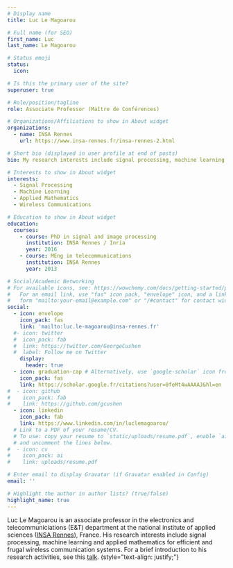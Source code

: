 ```yaml
---
# Display name
title: Luc Le Magoarou

# Full name (for SEO)
first_name: Luc
last_name: Le Magoarou

# Status emoji
status:
  icon: 

# Is this the primary user of the site?
superuser: true

# Role/position/tagline
role: Associate Professor (Maître de Conférences)

# Organizations/Affiliations to show in About widget
organizations:
  - name: INSA Rennes
    url: https://www.insa-rennes.fr/insa-rennes-2.html

# Short bio (displayed in user profile at end of posts)
bio: My research interests include signal processing, machine learning and applied mathematics.

# Interests to show in About widget
interests:
  - Signal Processing
  - Machine Learning
  - Applied Mathematics
  - Wireless Communications

# Education to show in About widget
education:
  courses:
    - course: PhD in signal and image processing
      institution: INSA Rennes / Inria
      year: 2016
    - course: MEng in telecommunications
      institution: INSA Rennes
      year: 2013

# Social/Academic Networking
# For available icons, see: https://wowchemy.com/docs/getting-started/page-builder/#icons
#   For an email link, use "fas" icon pack, "envelope" icon, and a link in the
#   form "mailto:your-email@example.com" or "/#contact" for contact widget.
social:
  - icon: envelope
    icon_pack: fas
    link: 'mailto:luc.le-magoarou@insa-rennes.fr'
  #- icon: twitter
  #  icon_pack: fab
  #  link: https://twitter.com/GeorgeCushen
  #  label: Follow me on Twitter
    display:
      header: true
  - icon: graduation-cap # Alternatively, use `google-scholar` icon from `ai` icon pack
    icon_pack: fas
    link: https://scholar.google.fr/citations?user=0feMt4wAAAAJ&hl=en
#  - icon: github
#    icon_pack: fab
#    link: https://github.com/gcushen
  - icon: linkedin
    icon_pack: fab
    link: https://www.linkedin.com/in/luclemagoarou/
  # Link to a PDF of your resume/CV.
  # To use: copy your resume to `static/uploads/resume.pdf`, enable `ai` icons in `params.yaml`,
  # and uncomment the lines below.
#  - icon: cv
#    icon_pack: ai
#    link: uploads/resume.pdf

# Enter email to display Gravatar (if Gravatar enabled in Config)
email: ''

# Highlight the author in author lists? (true/false)
highlight_name: true
---
```


Luc Le Magoarou is an associate professor in the electronics and telecommuniciations (E&T) department at the national institute of applied sciences ([INSA Rennes](https://www.insa-rennes.fr/insa-rennes-2.html)), France. His research interests include signal processing, machine learning and applied mathematics for efficient and frugal wireless communication systems. For a brief introduction to his research activities, see this [talk](https://youtu.be/-m-QLP-fHQM).
{style="text-align: justify;"}
